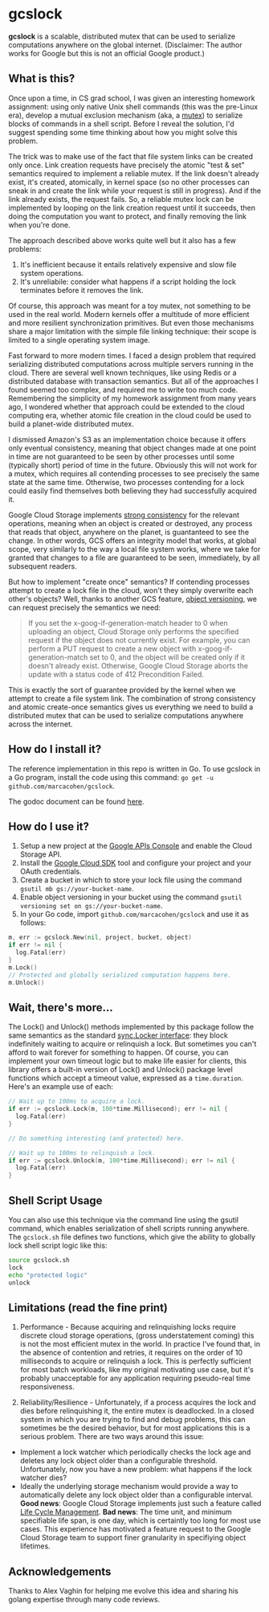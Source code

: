 # gcslock

**gcslock** is a scalable, distributed mutex that can be used to serialize
computations anywhere on the global internet. (Disclaimer: The author works
for Google but this is not an official Google product.)

## What is this?

Once upon a time, in CS grad school, I was given an interesting homework
assignment: using only native Unix shell commands (this was the pre-Linux era),
develop a mutual exclusion mechanism (aka, a
[mutex](https://en.wikipedia.org/wiki/Mutual_exclusion)) to serialize blocks
of commands in a shell script. Before I reveal the solution, I'd suggest 
spending some time thinking about how you might solve this problem.

The trick was to make use of the fact that file system links can be created
only once. Link creation requests have precisely the atomic "test & set"
semantics required to implement a reliable mutex. If the link doesn't already
exist, it's created, atomically, in kernel space (so no other processes can
sneak in and create the link while your request is still in progress). And
if the link already exists, the request fails. So, a reliable mutex lock can
be implemented by looping on the link creation request until it succeeds,
then doing the computation you want to protect, and finally removing the
link when you're done.

The approach described above works quite well but it also has a few problems:

1. It's inefficient because it entails relatively expensive and slow file system operations.
2. It's unreliabile: consider what happens if a script holding the lock terminates before it removes the link.

Of course, this approach was meant for a toy mutex, not something to be used
in the real world. Modern kernels offer a multitude of more efficient and more
resilient synchronization primitives. But even those mechanisms share a major
limitation with the simple file linking technique: their scope is limited to
a single operating system image.

Fast forward to more modern times. I faced a design problem that required
serializing distributed computations across multiple servers running in the
cloud. There are several well known techniques, like using Redis or a
distributed database with transaction semantics. But all of the approaches I
found seemed too complex, and required me to write too much code. Remembering
the simplicity of my homework assignment from many years ago, I wondered whether
that approach could be extended to the cloud computing era, whether atomic
file creation in the cloud could be used to build a planet-wide distributed mutex.

I dismissed Amazon's S3 as an implementation choice because it offers only
eventual consistency, meaning that object changes made at one point in time
are not guaranteed to be seen by other processes until some (typically short)
period of time in the future. Obviously this will not work for a mutex, which
requires all contending processes to see precisely the same state at the same
time. Otherwise, two processes contending for a lock could easily find themselves
both believing they had successfully acquired it.

Google Cloud Storage implements
[strong consistency](https://cloud.google.com/storage/docs/consistency)
for the relevant operations, meaning when an object is created or destroyed,
any process that reads that object, anywhere on the planet, is guantanteed
to see the change. In other words, GCS offers an integrity model that works,
at global scope, very similarly to the way a local file system works,
where we take for granted that changes to a file are guaranteed to be seen,
immediately, by all subsequent readers.

But how to implement "create once" semantics? If contending processes attempt
to create a lock file in the cloud, won't they simply overwrite each other's
objects? Well, thanks to another GCS feature,
[object versioning](https://cloud.google.com/storage/docs/object-versioning),
we can request precisely the semantics we need:

> If you set the x-goog-if-generation-match header to 0 when uploading an
> object, Cloud Storage only performs the specified request if the object
> does not currently exist. For example, you can perform a PUT request to
> create a new object with x-goog-if-generation-match set to 0, and the
> object will be created only if it doesn't already exist. Otherwise, Google
> Cloud Storage aborts the update with a status code of 412 Precondition Failed.

This is exactly the sort of guarantee provided by the kernel when we attempt
to create a file system link. The combination of strong consistency
and atomic create-once semantics gives us everything we need to build a
distributed mutex that can be used to serialize computations anywhere across
the internet.

## How do I install it?

The reference implementation in this repo is written in Go. To use gcslock
in a Go program, install the code using this command: `go get -u github.com/marcacohen/gcslock`.

The godoc document can be found [here](https://godoc.org/github.com/marcacohen/gsclock).

## How do I use it?

1. Setup a new project at the [Google APIs Console](https://console.developers.google.com) and enable the Cloud Storage API.
1. Install the [Google Cloud SDK](https://cloud.google.com/sdk/downloads) tool and configure your project and your OAuth credentials.
1. Create a bucket in which to store your lock file using the command `gsutil mb gs://your-bucket-name`.
1. Enable object versioning in your bucket using the command `gsutil versioning set on gs://your-bucket-name`.
1. In your Go code, import `github.com/marcacohen/gcslock` and use it as follows:

```go
m, err := gcslock.New(nil, project, bucket, object)
if err != nil {
  log.Fatal(err)
}
m.Lock()
// Protected and globally serialized computation happens here.
m.Unlock()
```

## Wait, there's more...

The Lock() and Unlock() methods implemented by this package follow the same
semantics as the standard [sync.Locker interface](https://golang.org/pkg/sync/#Locker):
they block indefinitely waiting to acquire or relinquish a lock. But sometimes
you can't afford to wait forever for something to happen. Of course, you can
implement your own timeout logic but to make life easier for clients, this
library offers a built-in version of Lock() and Unlock() package level functions
which accept a timeout value, expressed as a `time.duration`. Here's an example
use of each:

```go
// Wait up to 100ms to acquire a lock.
if err := gcslock.Lock(m, 100*time.Millisecond); err != nil {
  log.Fatal(err)
}

// Do something interesting (and protected) here.

// Wait up to 100ms to relinquish a lock.
if err := gcslock.Unlock(m, 100*time.Millisecond); err != nil {
  log.Fatal(err)
}
```

## Shell Script Usage

You can also use this technique via the command line using the gsutil
command, which enables serialization of shell scripts running anywhere.
The `gcslock.sh` file defines two functions, which give the ability to
globally lock shell script logic like this:
```sh
source gcslock.sh
lock
echo "protected logic"
unlock
```

## Limitations (read the fine print)

1. Performance - Because acquiring and relinquishing locks require discrete
cloud storage operations, (gross understatement coming) this is not the most
efficient mutex in the world. In practice I've found that, in the absence
of contention and retries, it requires on the order of 10 milliseconds to
acquire or relinquish a lock. This is perfectly sufficient for most batch
workloads, like my original motivating use case, but it's probably unacceptable
for any application requiring pseudo-real time responsiveness.

2. Reliability/Resilience - Unfortunately, if a process acquires the lock
and dies before relinquishing it, the entire mutex is deadlocked. In a closed
system in which you are trying to find and debug problems, this can sometimes
be the desired behavior, but for most applications this is a serious problem.
There are two ways around this issue:
  * Implement a lock watcher which periodically checks the lock age and deletes
any lock object older than a configurable threshold. Unfortunately, now you have
a new problem: what happens if the lock watcher dies?
  * Ideally the underlying storage mechanism would provide a way to automatically
delete any lock object older than a configurable interval. **Good news**: Google
Cloud Storage implements just such a feature called
[Life Cycle Management](https://cloud.google.com/storage/docs/lifecycle).
**Bad news**: The time unit, and minimum specifiable life span, is one day,
which is certaintly too long for most use cases. This experience has motivated
a feature request to the Google Cloud Storage team to support finer granularity
in specifiying object lifetimes.

## Acknowledgements

Thanks to Alex Vaghin for helping me evolve this idea and sharing his golang
expertise through many code reviews.
